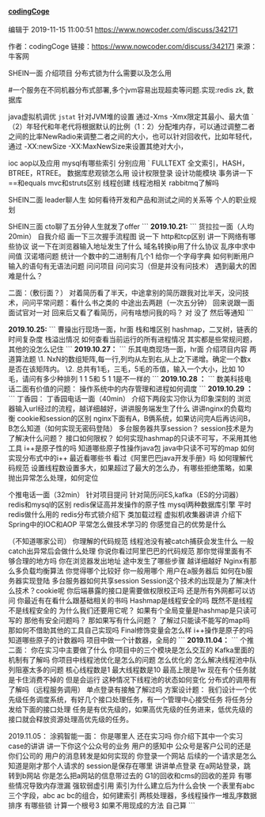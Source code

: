 #### [codingCoge](https://www.nowcoder.com/profile/496432022)

编辑于 2019-11-15 11:00:51
 https://www.nowcoder.com/discuss/342171 

 

 作者：codingCoge
链接：https://www.nowcoder.com/discuss/342171
来源：牛客网

SHEIN一面
 介绍项目 
 分布式锁为什么需要以及怎么用 

#一个服务在不同机器分布式部署,多个jvm容易出现超卖等问题.实现:redis zk, 数据库

 java虚拟机调优 
` jstat
` 针对JVM堆的设置   通过-Xms -Xmx限定其最小、最大值
`（2）年轻代和年老代将根据默认的比例（1：2）分配堆内存，可以通过调整二者之间的比率NewRadio来调整二者之间的大小，也可以针对回收代，比如年轻代，通过 -XX:newSize -XX:MaxNewSize来设置其绝对大小， 

 ioc aop以及应用 
 mysql有哪些索引 分别应用 
 ` FULLTEXT 全文索引，HASH，BTREE，RTREE。
 数据库悲观锁怎么用
 设计权限登录 
 设计功能模块 
 事务讲一下 
 ==和equals 
 mvc和struts区别 
 线程创建 
 线程池相关
 rabbitmq了解吗

 SHEIN二面
 leader聊人生
 如何看待开发和产品和测试之间的关系等
 个人的职业规划

 SHEIN三面
 cto聊了五分钟人生就发了offer
 \```
 **2019.10.21:**
 \```
 货拉拉一面（人均20min）
 自我介绍
 画一下三次握手流程图
 说一下 http和tcp区别
 讲一下网络有哪些协议
 说一下在浏览器输入地址发生了什么
 域名转换ip用了什么协议
 乱序中求中间值
 汉诺塔问题
 统计一个数中的二进制有几个1
 给你一个字母字典 如何判断用户输入的语句有无语法问题
 问问项目 问问实习（但是并没有问技术）
 遇到最大的困难是什么？

 二面：（敷衍面？）
 对着简历看了半天，中途拿别的简历跟我对比半天，没问技术，问问平常问题：看什么书之类的
 中途出去两趟（一次五分钟） 回来说跟一面面试官对一对
 回来后又看了看简历，问有啥想问我的吗？
 对 没了 然后等通知
 \```

 **2019.10.25:**
 \```
 曹操出行现场一面，hr面
 栈和堆区别
 hashmap，二叉树，链表的时间复杂度
 栈溢出情况
 如何查看当前运行的所有进程情况
 其实都是些常规问题，其他的没怎么记住
 \```
 **2019.10.27：**
 \```
 乐其电商现场一面，hr面
 介绍项目内容
 两道算法题
 \1. NxN的数组矩阵,每一行,列均从左到右,从上之下递增。确定一个数x是否在该矩阵内。
 \2. 总共有1毛，三毛，5毛的币值，输入一个大小，比如 10毛，请问有多少种排列 1 1 5和 5 1 1是不一样的
 \```
 **2019.10.28 ：**
 \```
 数美科技电话二面有价值的问题：
 操作系统中的内存管理和进程如何调度
 \```
 **2019.10.29 ：**
 \```
 丁香园：
 丁香园电话一面（40min）
 介绍下两段实习你认为印象深刻的
 浏览器输入url经过的流程，越详细越好，讲讲服务端发生了什么
 讲讲nginx的负载均衡
 cookie和session的区别
 nginx下面有A，B俩系统，如果访问完A后再访问B，B怎么知道（如何实现无密码登陆）
 多台服务器共享session？
 session技术是为了解决什么问题？
 接口如何限权？
 如何实现hashmap的只读不可写，不采用其他工具
 i++是原子性的吗
 知道哪些原子性操作java包
 java中只读不可写的map
 如何实现分布式中的i++
 最近看哪些书
 看过《阿里巴巴java开发手册》吗
 如何理解代码规范
 设置线程数设置多大，如果超过了最大的怎么办，有哪些拒绝策略，如果抛出异常怎么处理，如何定位

 个推电话一面（32min）
 针对项目提问
 针对简历问ES,kafka（ES的分词器）
 redis和mysql的区别
 redis保证高并发操作的原子性
 mysql两种数据库引擎
 平时redis做什么用的
 redis分布式锁介绍下
 类加载过程
 虚拟机收集器讲讲
 介绍下Spring中的IOC和AOP
 平常怎么做技术学习的
 你感觉自己的优势是什么

 （不知道哪家公司）
 你理解的代码规范
 线程池没有被catch捕获会发生什么
 一般catch出异常后会做什么处理
 你说你看过阿里巴巴的代码规范 那你觉得里面有不够合理的地方吗
 你在浏览器发出地址 途中发生了哪些步骤 越详细越好
 Nginx有那么多负载均衡算法 你觉得哪个比较好 你一般用哪个
 用户在a服务器后 如何在b服务器实现登陆
 多台服务器如何共享session
 Session这个技术的出现是为了解决什么技术？cookie呢
 你后端暴露的接口是需要做权限校正吗 还是所有外网都可以访问
 你最近有在看什么跟基础相关的书吗
 Hashmap是线程安全的吗
 既然不是线程不是线程安全的 为什么我们还要用它呢？
 如果有个全局变量是hashmap是只读可写的 那他有安全问题吗？ 那如果写有什么问题？
 了解过只能读不能写的map吗 那如何不借助其他的工具自己实现吗
 Final修饰变量会怎么样
 i++操作是原子的吗
 知道哪些原子的计数器吗
 项目中做一个计数器，全局的
 \```
 **2019.11.04：**
 \```
 个推二面：
 你在实习中主要做了什么
 你项目中的三个模块是怎么交互的
 Kafka里面的机制有了解吗
 你项目中线程池优化是怎么的问题 怎么优化的
 怎么解决线程池中队列阻塞太多的问题
 核心线程数是1 最大线程数是10 最高上限是1w 现在有个任务就是卡住消费不掉的 但是会运行 这种情况下线程池的状态如何变化
 分布式的调用有了解吗（远程服务调用）
 单点登录有接触了解过吗
 方案设计题：
 我们设计一个优先级任务调度系统，有好几个接口处理任务，有一个管理中心接受任务 将任务分发给下面的接口处理
 任务是有优先级的，如果高优先级的任务进来，低优先级的接口就会释放资源处理高优先级的任务。

 2019.11.05：
 涂鸦智能一面：
 你是哪里人
 还在实习吗
 你介绍下其中一个实习case的讲讲
 讲一下你这个公众号的业务
 用户的感知中 公众号是客户公司的还是 你们公司的
 用户的消息转发是如何实现的 
 你登录一个网站 后续的一个请求是怎么知道是刚才那个人请求的
 session是保存在哪里
 讲讲单点登录
 在a网站登录，跳转到b网站 你是怎么把a网站的信息带过去的
 G1的回收和cms的回收的差异
 有哪些情况导致内存泄漏
 强软弱虚引用
 索引为什么建立后为什么会快
 一个表里有abc三个字段，abc ac bc的组合，如何建索引
 两核处理器，多线程操作一堆乱序数据排序
 有哪些锁
 计算一个根号3 如果不用现成的方法 自己算
 \``` 